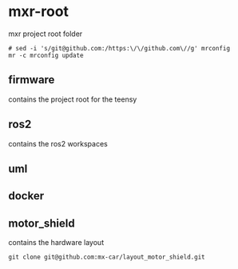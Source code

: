 # mxr-root
mxr project root folder
```
# sed -i 's/git@github.com:/https:\/\/github.com\//g' mrconfig
mr -c mrconfig update
```
## firmware
contains the project root for the teensy

## ros2
contains the ros2 workspaces

## uml

## docker

## motor_shield
contains the hardware layout
```
git clone git@github.com:mx-car/layout_motor_shield.git
```
